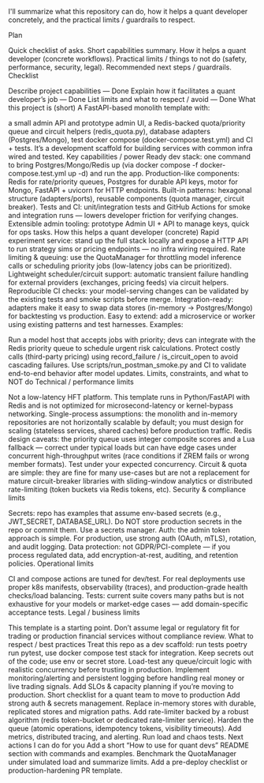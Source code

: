 I'll summarize what this repository can do, how it helps a quant developer concretely, and the practical limits / guardrails to respect.

Plan

Quick checklist of asks.
Short capabilities summary.
How it helps a quant developer (concrete workflows).
Practical limits / things to not do (safety, performance, security, legal).
Recommended next steps / guardrails.
Checklist

Describe project capabilities — Done
Explain how it facilitates a quant developer’s job — Done
List limits and what to respect / avoid — Done
What this project is (short)
A FastAPI-based monolith template with:

a small admin API and prototype admin UI,
a Redis-backed quota/priority queue and circuit helpers (redis_quota.py),
database adapters (Postgres/Mongo), test docker compose (docker-compose.test.yml) and CI + tests. It’s a development scaffold for building services with common infra wired and tested.
Key capabilities / power
Ready dev stack: one command to bring Postgres/Mongo/Redis up (via docker compose -f docker-compose.test.yml up -d) and run the app.
Production-like components: Redis for rate/priority queues, Postgres for durable API keys, motor for Mongo, FastAPI + uvicorn for HTTP endpoints.
Built-in patterns: hexagonal structure (adapters/ports), reusable components (quota manager, circuit breaker).
Tests and CI: unit/integration tests and GitHub Actions for smoke and integration runs — lowers developer friction for verifying changes.
Extensible admin tooling: prototype Admin UI + API to manage keys, quick for ops tasks.
How this helps a quant developer (concrete)
Rapid experiment service: stand up the full stack locally and expose a HTTP API to run strategy sims or pricing endpoints — no infra wiring required.
Rate limiting & queuing: use the QuotaManager for throttling model inference calls or scheduling priority jobs (low-latency jobs can be prioritized).
Lightweight scheduler/circuit support: automatic transient failure handling for external providers (exchanges, pricing feeds) via circuit helpers.
Reproducible CI checks: your model-serving changes can be validated by the existing tests and smoke scripts before merge.
Integration-ready: adapters make it easy to swap data stores (in-memory -> Postgres/Mongo) for backtesting vs production.
Easy to extend: add a microservice or worker using existing patterns and test harnesses.
Examples:

Run a model host that accepts jobs with priority; devs can integrate with the Redis priority queue to schedule urgent risk calculations.
Protect costly calls (third-party pricing) using record_failure / is_circuit_open to avoid cascading failures.
Use scripts/run_postman_smoke.py and CI to validate end-to-end behavior after model updates.
Limits, constraints, and what to NOT do
Technical / performance limits

Not a low-latency HFT platform. This template runs in Python/FastAPI with Redis and is not optimized for microsecond-latency or kernel-bypass networking.
Single-process assumptions: the monolith and in-memory repositories are not horizontally scalable by default; you must design for scaling (stateless services, shared caches) before production traffic.
Redis design caveats: the priority queue uses integer composite scores and a Lua fallback — correct under typical loads but can have edge cases under concurrent high-throughput writes (race conditions if ZREM fails or wrong member formats). Test under your expected concurrency.
Circuit & quota are simple: they are fine for many use-cases but are not a replacement for mature circuit-breaker libraries with sliding-window analytics or distributed rate-limiting (token buckets via Redis tokens, etc).
Security & compliance limits

Secrets: repo has examples that assume env-based secrets (e.g., JWT_SECRET, DATABASE_URL). Do NOT store production secrets in the repo or commit them. Use a secrets manager.
Auth: the admin token approach is simple. For production, use strong auth (OAuth, mTLS), rotation, and audit logging.
Data protection: not GDPR/PCI-complete — if you process regulated data, add encryption-at-rest, auditing, and retention policies.
Operational limits

CI and compose actions are tuned for dev/test. For real deployments use proper k8s manifests, observability (traces), and production-grade health checks/load balancing.
Tests: current suite covers many paths but is not exhaustive for your models or market-edge cases — add domain-specific acceptance tests.
Legal / business limits

This template is a starting point. Don’t assume legal or regulatory fit for trading or production financial services without compliance review.
What to respect / best practices
Treat this repo as a dev scaffold: run tests poetry run pytest, use docker compose test stack for integration.
Keep secrets out of the code; use env or secret store.
Load-test any queue/circuit logic with realistic concurrency before trusting in production.
Implement monitoring/alerting and persistent logging before handling real money or live trading signals.
Add SLOs & capacity planning if you’re moving to production.
Short checklist for a quant team to move to production
Add strong auth & secrets management.
Replace in-memory stores with durable, replicated stores and migration paths.
Add rate-limiter backed by a robust algorithm (redis token-bucket or dedicated rate-limiter service).
Harden the queue (atomic operations, idempotency tokens, visibility timeouts).
Add metrics, distributed tracing, and alerting.
Run load and chaos tests.
Next actions I can do for you
Add a short “How to use for quant devs” README section with commands and examples.
Benchmark the QuotaManager under simulated load and summarize limits.
Add a pre-deploy checklist or production-hardening PR template.